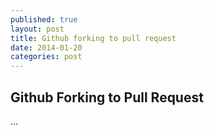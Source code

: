 ```yaml
---
published: true
layout: post
title: Github forking to pull request 
date: 2014-01-20
categories: post
---
```


## Github Forking to Pull Request 

...
